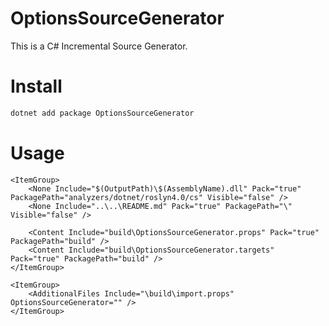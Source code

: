 # OptionsSourceGenerator

This is a C# Incremental Source Generator.

# Install

```powershell
dotnet add package OptionsSourceGenerator
```

# Usage

```xml:Example.csproj
<ItemGroup>
    <None Include="$(OutputPath)\$(AssemblyName).dll" Pack="true" PackagePath="analyzers/dotnet/roslyn4.0/cs" Visible="false" />
    <None Include="..\..\README.md" Pack="true" PackagePath="\" Visible="false" />

    <Content Include="build\OptionsSourceGenerator.props" Pack="true" PackagePath="build" />
    <Content Include="build\OptionsSourceGenerator.targets" Pack="true" PackagePath="build" />
</ItemGroup>

<ItemGroup>
    <AdditionalFiles Include="\build\import.props" OptionsSourceGenerator="" />
</ItemGroup>
```
